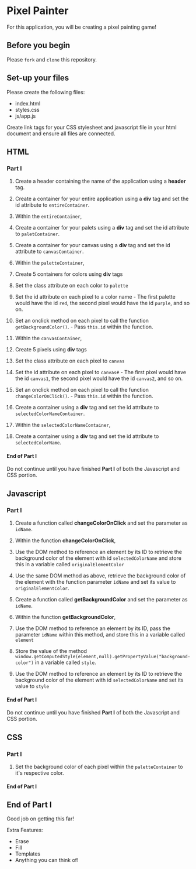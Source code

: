# Pixel Painter

For this application, you will be creating a pixel painting game!

## Before you begin
Please `fork` and `clone` this repository.

## Set-up your files

Please create the following files:

+ index.html
+ styles.css
+ js/app.js

Create link tags for your CSS stylesheet and javascript file in your html document and ensure all files are connected.

## HTML

### Part I
1. Create a header containing the name of the application using a **header** tag.

2. Create a container for your entire application using a **div** tag and set the id attribute to `entireContainer`.

3. Within the `entireContainer`,
  1. Create a container for your palets using a **div** tag and set the id attribute to `paletContainer`.
  2. Create a container for your canvas using a **div** tag and set the id attribute to `canvasContainer`.

4. Within the `paletteContainer`,
  1. Create 5 containers for colors using **div** tags
  2. Set the class attribute on each color to `palette`
  3. Set the id attribute on each pixel to a color name
    - The first palette would have the id `red`, the second pixel would have the id `purple`, and so on.
  4. Set an onclick method on each pixel to call the function `getBackgroundColor()`.
    - Pass `this.id` within the function.

5. Within the `canvasContainer`,
  1. Create 5 pixels using **div** tags
  2. Set the class attribute on each pixel to `canvas`
  3. Set the id attribute on each pixel to `canvas#`
    - The first pixel would have the id `canvas1`, the second pixel would have the id `canvas2`, and so on.
  4. Set an onclick method on each pixel to call the function `changeColorOnClick()`.
    - Pass `this.id` within the function.

6. Create a container using a **div** tag and set the id attribute to `selectedColorNameContainer`.

7. Within the `selectedColorNameContainer`,
  1. Create a container using a **div** tag and set the id attribute to `selectedColorName`.

#### End of Part I
Do not continue until you have finished **Part I** of both the Javascript and CSS portion.

## Javascript

### Part I
1. Create a function called **changeColorOnClick** and set the parameter as `idName`.

2. Within the function **changeColorOnClick**,
  1. Use the DOM method to reference an element by its ID to retrieve the background color of the element with id `selectedColorName` and store this in a variable called `originalElementColor`
  2. Use the same DOM method as above, retrieve the background color of the element with the function parameter `idName` and set its value to `originalElementColor`.

3. Create a function called **getBackgroundColor** and set the parameter as `idName`.

4. Within the function **getBackgroundColor**,
  1. Use the DOM method to reference an element by its ID, pass the parameter `idName` within this method, and store this in a variable called `element`
  2. Store the value of the method `window.getComputedStyle(element,null).getPropertyValue("background-color")` in a variable called `style`.
  3. Use the DOM method to reference an element by its ID to retrieve the background color of the element with id `selectedColorName` and set its value to `style`

#### End of Part I
Do not continue until you have finished **Part I** of both the Javascript and CSS portion.

## CSS

### Part I
1. Set the background color of each pixel within the `paletteContainer` to it's respective color.

#### End of Part I

## End of Part I
Good job on getting this far!

Extra Features:
- Erase
- Fill
- Templates
- Anything you can think of!
